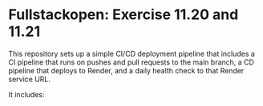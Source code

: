 # Fullstackopen: Exercise 11.20 and 11.21

This repository sets up a simple CI/CD deployment pipeline that includes a CI pipeline that runs on pushes and pull requests to the main branch, a CD pipeline that deploys to Render, and a daily health check to that Render service URL.

It includes: